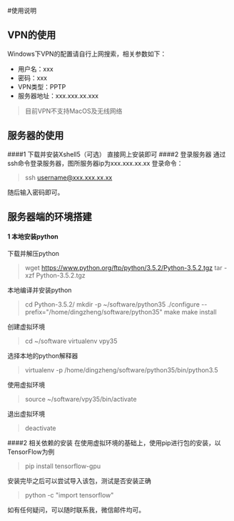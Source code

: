 #使用说明

## VPN的使用
Windows下VPN的配置请自行上网搜索，相关参数如下：
* 用户名：xxx
* 密码：xxx
* VPN类型：PPTP
* 服务器地址：xxx.xxx.xx.xxx
> 目前VPN不支持MacOS及无线网络

## 服务器的使用
####1 下载并安装Xshell5（可选）
直接网上安装即可
####2 登录服务器
通过ssh命令登录服务器，图所服务器ip为xxx.xxx.xx.xx
登录命令：
>ssh username@xxx.xxx.xx.xx

随后输入密码即可。

## 服务器端的环境搭建
#### 1 本地安装python
下载并解压python
> wget https://www.python.org/ftp/python/3.5.2/Python-3.5.2.tgz
> tar -xzf Python-3.5.2.tgz 

本地编译并安装python
> cd Python-3.5.2/
> mkdir -p ~/software/python35
> ./configure --prefix="/home/dingzheng/software/python35"
> make
> make install

创建虚拟环境
> cd ~/software
> virtualenv vpy35

选择本地的python解释器
> virtualenv -p /home/dingzheng/software/python35/bin/python3.5

使用虚拟环境
> source ~/software/vpy35/bin/activate

退出虚拟环境
> deactivate

####2 相关依赖的安装
在使用虚拟环境的基础上，使用pip进行包的安装，以TensorFlow为例
> pip install tensorflow-gpu

安装完毕之后可以尝试导入该包，测试是否安装正确
> python -c "import tensorflow"

如有任何疑问，可以随时联系我，微信邮件均可。




